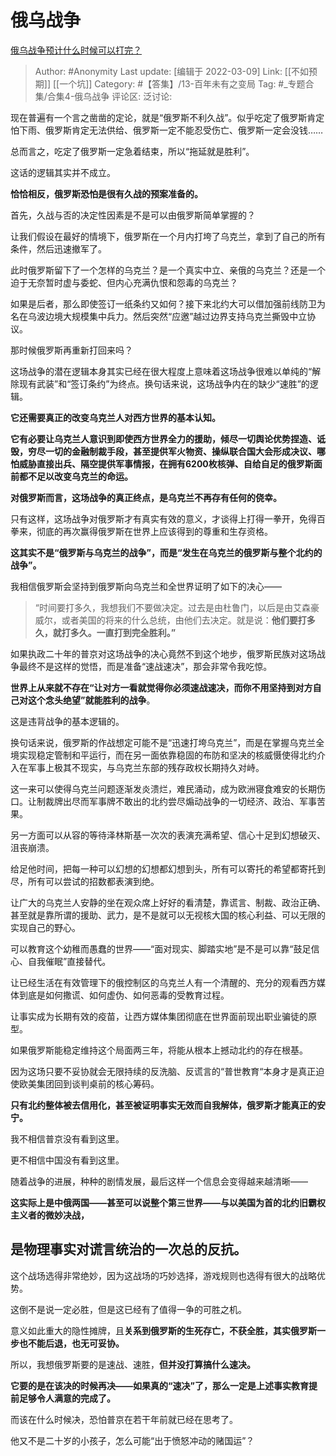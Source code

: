 # 俄乌战争
[俄乌战争预计什么时候可以打完？](https://www.zhihu.com/question/518747432/answer/2366512885)

> Author: #Anonymity
> Last update: [编辑于 2022-03-09]
> Link: [[不如预期]] [[一个坑]]
> Category: #【答集】/13-百年未有之变局
> Tag: #_专题合集/合集4-俄乌战争 
> 评论区:
> 泛讨论:

现在普遍有一个言之凿凿的定论，就是“俄罗斯不利久战”。似乎吃定了俄罗斯肯定怕下雨、俄罗斯肯定无法供给、俄罗斯一定不能忍受伤亡、俄罗斯一定会没钱……

总而言之，吃定了俄罗斯一定急着结束，所以“拖延就是胜利”。

这话的逻辑其实并不成立。

**恰恰相反，俄罗斯恐怕是很有久战的预案准备的。**

首先，久战与否的决定性因素是不是可以由俄罗斯简单掌握的？

让我们假设在最好的情境下，俄罗斯在一个月内打垮了乌克兰，拿到了自己的所有条件，然后迅速撤军了。

此时俄罗斯留下了一个怎样的乌克兰？是一个真实中立、亲俄的乌克兰？还是一个迫于无奈暂时虚与委蛇、但内心充满仇恨和怨毒的乌克兰？

如果是后者，那么即使签订一纸条约又如何？接下来北约大可以借加强前线防卫为名在乌波边境大规模集中兵力。然后突然“应邀”越过边界支持乌克兰撕毁中立协议。

那时候俄罗斯再重新打回来吗？

这场战争的潜在逻辑本身其实已经在很大程度上意味着这场战争很难以单纯的“解除现有武装”和“签订条约”为终点。换句话来说，这场战争内在的缺少“速胜”的逻辑。

**它还需要真正的改变乌克兰人对西方世界的基本认知。**

**它有必要让乌克兰人意识到即使西方世界全力的援助，倾尽一切舆论优势捏造、诋毁，穷尽一切的金融制裁手段，甚至提供军火物资、操纵联合国大会形成决议、哪怕威胁直接出兵、隔空提供军事情报，在拥有6200枚核弹、自给自足的俄罗斯面前都不足以改变乌克兰的命运。**

**对俄罗斯而言，这场战争的真正终点，是乌克兰不再存有任何的侥幸。**

只有这样，这场战争对俄罗斯才有真实有效的意义，才谈得上打得一拳开，免得百拳来，彻底的再次赢得俄罗斯在世界上应该得到的尊重和生存资格。

**这其实不是“俄罗斯与乌克兰的战争”，而是“发生在乌克兰的俄罗斯与整个北约的战争”。**

我相信俄罗斯会坚持到俄罗斯向乌克兰和全世界证明了如下的决心——

> “时间要打多久，我想我们不要做决定。过去是由杜鲁门，以后是由艾森豪威尔，或者美国的将来的什么总统，由他们去决定。就是说：**他们要打多久，就打多久。一直打到完全胜利。”**

如果执政二十年的普京对这场战争的决心竟然不到这个地步，俄罗斯民族对这场战争最终不是这样的觉悟，而是准备“速战速决”，那会非常令我吃惊。

**世界上从来就不存在“让对方一看就觉得你必须速战速决，而你不用坚持到对方自己对这个念头绝望”就能胜利的战争**。

这是违背战争的基本逻辑的。

换句话来说，俄罗斯的作战想定可能不是“迅速打垮乌克兰”，而是在掌握乌克兰全境实现稳定管制和平运行，而在另一面依靠稳固的布防和坚决的核威慑使得北约介入在军事上极其不现实，与乌克兰东部的残存政权长期持久对峙。

这一来可以使得乌克兰问题逐渐发炎溃烂，难民涌动，成为欧洲寝食难安的长期伤口。让制裁牌出尽而军事牌不敢出的北约尝尽煽动战争的一切经济、政治、军事苦果。

另一方面可以从容的等待泽林斯基一次次的表演充满希望、信心十足到幻想破灭、沮丧崩溃。

给足他时间，把每一种可以幻想的幻想都幻想到头，所有可以寄托的希望都寄托到尽，所有可以尝试的招数都表演到绝。

让广大的乌克兰人安静的坐在观众席上好好的看清楚，靠谎言、制裁、政治正确、甚至就是靠所谓的援助、武力，是不是就可以无视核大国的核心利益、可以无限的实现自己的野心。

可以教育这个幼稚而愚蠢的世界——“面对现实、脚踏实地”是不是可以靠“鼓足信心、自我催眠”直接替代。

让已经生活在有效管理下的俄控制区的乌克兰人有一个清醒的、充分的观看西方媒体到底是如何撒谎、如何虚伪、如何恶毒的受教育过程。

让事实成为长期有效的疫苗，让西方媒体集团彻底在世界面前现出职业骗徒的原型。

如果俄罗斯能稳定维持这个局面两三年，将能从根本上撼动北约的存在根基。

因为这场只要不妥协就会无限持续的反洗脑、反谎言的“普世教育“本身才是真正迫使欧美集团回到谈判桌前的核心筹码。

**只有北约整体被去信用化，甚至被证明事实无效而自我解体，俄罗斯才能真正的安宁。**

我不相信普京没有看到这里。

更不相信中国没有看到这里。

随着战争的进展，种种的剧情发展，最后这样一个信息会变得越来越清晰——

**这实际上是中俄两国——甚至可以说整个第三世界——与以美国为首的北约旧霸权主义者的微妙决战，**

## **是物理事实对谎言统治的一次总的反抗。**

这个战场选得非常绝妙，因为这战场的巧妙选择，游戏规则也选得有很大的战略优势。

这倒不是说一定必胜，但是这已经有了值得一争的可胜之机。

意义如此重大的隐性摊牌，且**关系到俄罗斯的生死存亡，不获全胜，其实俄罗斯一步也不能后退，也无可妥协。**

所以，我想俄罗斯要的是速战、速胜，**但并没打算搞什么速决。**

**它要的是在该决的时候再决——如果真的“速决”了，那么一定是上述事实教育提前足够令人满意的完成了。**

而该在什么时候决，恐怕普京在若干年前就已经在思考了。

他又不是二十岁的小孩子，怎么可能“出于愤怒冲动的赌国运”？
